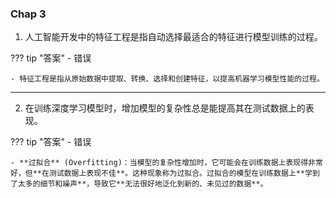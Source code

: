 ### Chap 3


1. 人工智能开发中的特征工程是指自动选择最适合的特征进行模型训练的过程。 

??? tip "答案"
    - 错误

    - 特征工程是指从原始数据中提取、转换、选择和创建特征，以提高机器学习模型性能的过程。

---




2. 在训练深度学习模型时，增加模型的复杂性总是能提高其在测试数据上的表现。 

??? tip "答案"
    - 错误

    - **过拟合** (Overfitting)：当模型的复杂性增加时，它可能会在训练数据上表现得非常好，但**在测试数据上表现不佳**。这种现象称为过拟合。过拟合的模型在训练数据上**学到了太多的细节和噪声**，导致它**无法很好地泛化到新的、未见过的数据**。